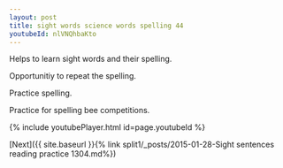 ```yaml
---
layout: post
title: sight words science words spelling 44
youtubeId: nlVNQhbaKto
---
```

 
 
Helps to learn sight words and their spelling.

Opportunitiy to repeat the spelling. 

Practice spelling. 
 
Practice for spelling bee competitions. 
 
{% include youtubePlayer.html id=page.youtubeId %}
 
 

[Next]({{ site.baseurl }}{% link  split1/_posts/2015-01-28-Sight sentences reading practice 1304.md%})
 
